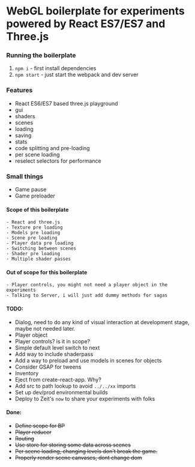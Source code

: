 # WebGL boilerplate for experiments powered by React ES7/ES7 and Three.js 

### Running the boilerplate
1) `npm i` - first install dependencies  
2) `npm start` - just start the webpack and dev server

### Features
- React ES6/ES7 based three.js playground
- gui
- shaders
- scenes
- loading
- saving
- stats
- code splitting and pre-loading
- per scene loading
- reselect selectors for performance

### Small things
- Game pause
- Game preloader

#### Scope of this boilerplate
    - React and three.js
    - Texture pre loading
    - Models pre loading
    - Scene pre loading
    - Player data pre loading
    - Switching between scenes
    - Shader pre loading
    - Multiple shader passes

#### Out of scope for this boilerplate
    - Player controls, you might not need a player object in the experiments
    - Talking to Server, i will just add dummy methods for sagas

#### TODO:
- Dialog, need to do any kind of visual interaction at development stage, maybe not needed later.
- Player object
- Player controls? is it in scope?
- Simple default level switch to next
- Add way to include shaderpass
- Add a way to preload and use models in scenes for objects
- Consider GSAP for tweens
- Inventory
- Eject from create-react-app. Why?
- Add src to path lookup to avoid `../../xx` imports
- Set up dev/prod environmental builds
- Deploy to Zeit's `now` to share your experiments with folks

#### Done:
- ~~Define scope for BP~~
- ~~Player reducer~~
- ~~Routing~~
- ~~Use store for storing some data across scenes~~
- ~~Per scene loading, changing levels don't break the game.~~
- ~~Properly render scene canvases, dont change dom~~